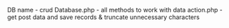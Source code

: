 DB name - crud
Database.php - all methods to work with data
action.php - get post data and save records & truncate unnecessary characters
